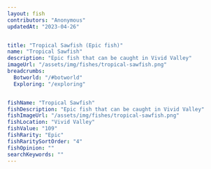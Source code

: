 ```yaml
---
layout: fish
contributors: "Anonymous"
updatedAt: "2023-04-26"


title: "Tropical Sawfish (Epic fish)"
name: "Tropical Sawfish"
description: "Epic fish that can be caught in Vivid Valley"
imageUrl: "/assets/img/fishes/tropical-sawfish.png"
breadcrumbs:
  Botworld: "/#botworld"
  Exploring: "/exploring"


fishName: "Tropical Sawfish"
fishDescription: "Epic fish that can be caught in Vivid Valley"
fishImageUrl: "/assets/img/fishes/tropical-sawfish.png"
fishLocation: "Vivid Valley"
fishValue: "109"
fishRarity: "Epic"
fishRaritySortOrder: "4"
fishOpinion: ""
searchKeywords: ""
---
```


